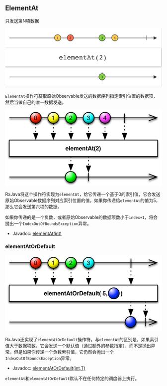 ## ElementAt

只发送第N项数据

![elementAt](../images/operators/elementAt.c.png)

`ElementAt`操作符获取原始Observable发送的数据序列指定索引位置的数据项，然后当做自己的唯一数据发送。

![elementAt](../images/operators/elementAt.png)

RxJava将这个操作符实现为`elementAt`，给它传递一个基于0的索引值，它会发送原始Observable数据序列对应索引位置的值，如果你传递给`elementAt`的值为5，那么它会发送第六项的数据。

如果你传递的是一个负数，或者原始Observable的数据项数小于`index+1`，将会抛出一个`IndexOutOfBoundsException`异常。

* Javadoc: [elementAt(int)](http://reactivex.io/RxJava/javadoc/rx/Observable.html#elementAt(int))

### elementAtOrDefault

![elementAtOrDefault](../images/operators/elementAtOrDefault.png)

RxJava还实现了`elementAtOrDefault`操作符。与`elementAt`的区别是，如果索引值大于数据项数，它会发送一个默认值（通过额外的参数指定），而不是抛出异常。但是如果你传递一个负数索引值，它仍然会抛出一个`IndexOutOfBoundsException`异常。

* Javadoc: [elementAtOrDefault(int,T)](http://reactivex.io/RxJava/javadoc/rx/Observable.html#elementAtOrDefault(int,%20T))

`elementAt`和`elementAtOrDefault`默认不在任何特定的调度器上执行。
